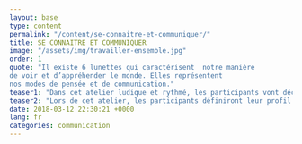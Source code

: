 ```yaml
---
layout: base
type: content
permalink: "/content/se-connaitre-et-communiquer/"
title: SE CONNAITRE ET COMMUNIQUER
image: "/assets/img/travailler-ensemble.jpg"
order: 1
quote: "Il existe 6 lunettes qui caractérisent  notre manière
de voir et d’appréhender le monde. Elles représentent
nos modes de pensée et de communication."
teaser1: "Dans cet atelier ludique et rythmé, les participants vont découvrir les caractéristiques de leurs propres lunettes et apprendront à identifier celles de leurs collaborateurs."
teaser2: "Lors de cet atelier, les participants définiront leur profil de communiquant. Ils apprendront ensuite un nouveau langage améliorant la qualité de leurs interactions dans l’organisation."
date: 2018-03-12 22:30:21 +0000
lang: fr
categories: communication
---
```

